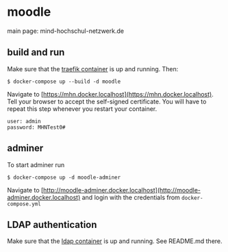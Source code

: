 # moodle

main page: mind-hochschul-netzwerk.de

## build and run

Make sure that the [traefik container](https://github.com/mhn-de/traefik) is up and running. Then:

    $ docker-compose up --build -d moodle

Navigate to [https://mhn.docker.localhost](https://mhn.docker.localhost). Tell your browser to accept
the self-signed certificate. You will have to repeat this step whenever you restart your container.

    user: admin
    password: MHNTest0#

## adminer

To start adminer run

    $ docker-compose up -d moodle-adminer

Navigate to [http://moodle-adminer.docker.localhost](http://moodle-adminer.docker.localhost) and login with the credentials from `docker-compose.yml`

## LDAP authentication

Make sure that the [ldap container](https://github.com/mhn-de/ldap) is up and running. See README.md there.
